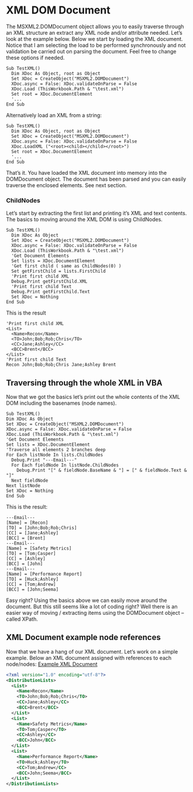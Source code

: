 # XML DOM Document

The MSXML2.DOMDocument object allows you to easily traverse through an XML structure an extract any XML node and/or attribute needed. Let’s look at the example below.
Below we start by loading the XML document. Notice that I am selecting the load to be performed synchronously and not validation be carried out on parsing the document. Feel free to change these options if needed.
```vbscript
Sub TestXML()
  Dim XDoc As Object, root as Object
  Set XDoc = CreateObject("MSXML2.DOMDocument")
  XDoc.async = False: XDoc.validateOnParse = False
  XDoc.Load (ThisWorkbook.Path & "\test.xml")
  Set root = XDoc.DocumentElement
  '... 
End Sub
```

Alternatively load an XML from a string:
```vbscript
Sub TestXML()
  Dim XDoc As Object, root as Object
  Set XDoc = CreateObject("MSXML2.DOMDocument")
  XDoc.async = False: XDoc.validateOnParse = False
  XDoc.LoadXML ("<root><child></child></root>")
  Set root = XDoc.DocumentElement
  '... 
End Sub
```

That’s it. You have loaded the XML document into memory into the DOMDocument object. The document has been parsed and you can easily traverse the enclosed elements. See next section.

### ChildNodes

Let’s start by extracting the first list and printing it’s XML and text contents. The basics to moving around the XML DOM is using ChildNodes. 
```vbscript
Sub TestXML()
  Dim XDoc As Object
  Set XDoc = CreateObject("MSXML2.DOMDocument")
  XDoc.async = False: XDoc.validateOnParse = False
  XDoc.Load (ThisWorkbook.Path & "\test.xml")
  'Get Document Elements
  Set lists = XDoc.DocumentElement
  'Get first child ( same as ChildNodes(0) )
  Set getFirstChild = lists.FirstChild
  'Print first child XML
  Debug.Print getFirstChild.XML
  'Print first child Text
  Debug.Print getFirstChild.Text
  Set XDoc = Nothing
End Sub
```
This is the result
```vbscript
'Print first child XML
<List>
  <Name>Recon</Name>
  <TO>John;Bob;Rob;Chris</TO>
  <CC>Jane;Ashley</CC>
  <BCC>Brent</BCC>
</List>
'Print first child Text
Recon John;Bob;Rob;Chris Jane;Ashley Brent
```
  
## Traversing through the whole XML in VBA
Now that we got the basics let’s print out the whole contents of the XML DOM including the basenames (node names).
```vbscript
Sub TestXML()
Dim XDoc As Object
Set XDoc = CreateObject("MSXML2.DOMDocument")
XDoc.async = False: XDoc.validateOnParse = False
XDoc.Load (ThisWorkbook.Path & "\test.xml")
'Get Document Elements
Set lists = XDoc.DocumentElement
'Traverse all elements 2 branches deep
For Each listNode In lists.ChildNodes
  Debug.Print "---Email---"
  For Each fieldNode In listNode.ChildNodes
    Debug.Print "[" & fieldNode.BaseName & "] = [" & fieldNode.Text & "]"
  Next fieldNode
Next listNode
Set XDoc = Nothing
End Sub
```
This is the result:
```
---Email---
[Name] = [Recon]
[TO] = [John;Bob;Rob;Chris]
[CC] = [Jane;Ashley]
[BCC] = [Brent]
---Email---
[Name] = [Safety Metrics]
[TO] = [Tom;Casper]
[CC] = [Ashley]
[BCC] = [John]
---Email---
[Name] = [Performance Report]
[TO] = [Huck;Ashley]
[CC] = [Tom;Andrew]
[BCC] = [John;Seema]
```
Easy right? Using the basics above we can easily move around the document. But this still seems like a lot of coding right? Well there is an easier way of moving / extracting items using the DOMDocument object – called XPath.

## XML Document example node references
Now that we have a hang of our XML document. Let’s work on a simple example. Below an XML document assigned with references to each node/nodes:
[Example XML Document](https://analystcave.com/vba-xml-working-xml-files/)
```xml
<?xml version="1.0" encoding="utf-8"?>
<DistributionLists>
  <List>
    <Name>Recon</Name>
    <TO>John;Bob;Rob;Chris</TO>
    <CC>Jane;Ashley</CC>
    <BCC>Brent</BCC>
  </List>
  <List>
    <Name>Safety Metrics</Name>
    <TO>Tom;Casper</TO>
    <CC>Ashley</CC>
    <BCC>John</BCC>
  </List>
  <List>
    <Name>Performance Report</Name>
    <TO>Huck;Ashley</TO>
    <CC>Tom;Andrew</CC>
    <BCC>John;Seema</BCC>
  </List>
</DistributionLists>
```
